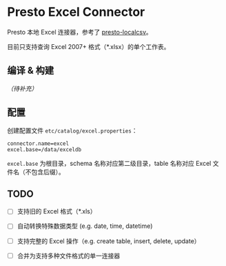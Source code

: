 # Presto Excel Connector 

Presto 本地 Excel 连接器，参考了 [presto-localcsv](https://github.com/dongqianwei/presto-localcsv)。

目前只支持查询 Excel 2007+ 格式（*.xlsx）的单个工作表。

## 编译 & 构建

*（待补充）*

## 配置

创建配置文件 `etc/catalog/excel.properties`：

```
connector.name=excel
excel.base=/data/exceldb
```

`excel.base` 为根目录，schema 名称对应第二级目录，table 名称对应 Excel 文件名（不包含后缀）。

## TODO

- [ ] 支持旧的 Excel 格式（*.xls）

- [ ] 自动转换特殊数据类型 (e.g. date, time, datetime)

- [ ] 支持完整的 Excel 操作（e.g. create table, insert, delete, update）

- [ ] 合并为支持多种文件格式的单一连接器



